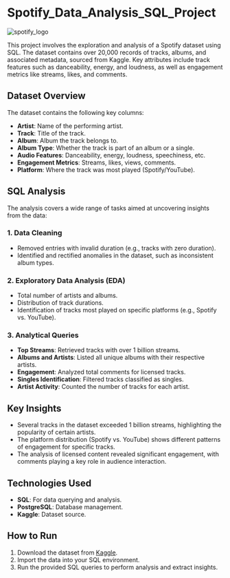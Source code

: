 # Spotify_Data_Analysis_SQL_Project
![spotify_logo](https://github.com/user-attachments/assets/635da383-79c4-4e27-bccf-36d4ea10f805)


This project involves the exploration and analysis of a Spotify dataset using SQL. The dataset contains over 20,000 records of tracks, albums, and associated metadata, sourced from Kaggle. Key attributes include track features such as danceability, energy, and loudness, as well as engagement metrics like streams, likes, and comments.

## Dataset Overview

The dataset contains the following key columns:
- **Artist**: Name of the performing artist.
- **Track**: Title of the track.
- **Album**: Album the track belongs to.
- **Album Type**: Whether the track is part of an album or a single.
- **Audio Features**: Danceability, energy, loudness, speechiness, etc.
- **Engagement Metrics**: Streams, likes, views, comments.
- **Platform**: Where the track was most played (Spotify/YouTube).

## SQL Analysis

The analysis covers a wide range of tasks aimed at uncovering insights from the data:

### 1. Data Cleaning
- Removed entries with invalid duration (e.g., tracks with zero duration).
- Identified and rectified anomalies in the dataset, such as inconsistent album types.

### 2. Exploratory Data Analysis (EDA)
- Total number of artists and albums.
- Distribution of track durations.
- Identification of tracks most played on specific platforms (e.g., Spotify vs. YouTube).

### 3. Analytical Queries
- **Top Streams**: Retrieved tracks with over 1 billion streams.
- **Albums and Artists**: Listed all unique albums with their respective artists.
- **Engagement**: Analyzed total comments for licensed tracks.
- **Singles Identification**: Filtered tracks classified as singles.
- **Artist Activity**: Counted the number of tracks for each artist.

## Key Insights
- Several tracks in the dataset exceeded 1 billion streams, highlighting the popularity of certain artists.
- The platform distribution (Spotify vs. YouTube) shows different patterns of engagement for specific tracks.
- The analysis of licensed content revealed significant engagement, with comments playing a key role in audience interaction.

## Technologies Used
- **SQL**: For data querying and analysis.
- **PostgreSQL**: Database management.
- **Kaggle**: Dataset source.

## How to Run
1. Download the dataset from [Kaggle](https://www.kaggle.com/datasets/sanjanchaudhari/spotify-dataset).
2. Import the data into your SQL environment.
3. Run the provided SQL queries to perform analysis and extract insights.
